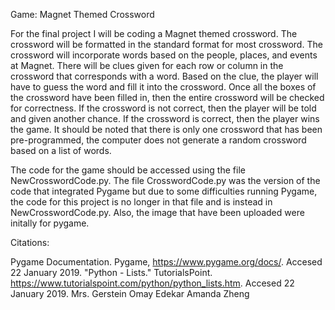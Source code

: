 Game: Magnet Themed Crossword

For the final project I will be coding a Magnet themed crossword.
The crossword will be formatted in the standard format for most crossword.
The crossword will incorporate words based on the people, places, and events at Magnet.
There will be clues given for each row or column in the crossword that corresponds with a word. Based on the clue, the player will have to guess
the word and fill it into the crossword. Once all the boxes of the crossword have been filled in, then the entire crossword will be checked for
correctness. If the crossword is not correct, then the player will be told and given another chance. If the crossword is correct, then the
player wins the game. It should be noted that there is only one crossword that has been pre-programmed, the computer does not generate a random
crossword based on a list of words.

The code for the game should be accessed using the file NewCrosswordCode.py. The file CrosswordCode.py was the version of the code that integrated Pygame but due to some difficulties running Pygame, the code for this project is no longer in that file and is instead in NewCrosswordCode.py. Also, the image that have been uploaded were initally for pygame. 

Citations:

Pygame Documentation. Pygame, https://www.pygame.org/docs/. Accesed 22 January 2019.
"Python - Lists." TutorialsPoint. https://www.tutorialspoint.com/python/python_lists.htm. Accesed 22        January 2019.
Mrs. Gerstein
Omay Edekar
Amanda Zheng
